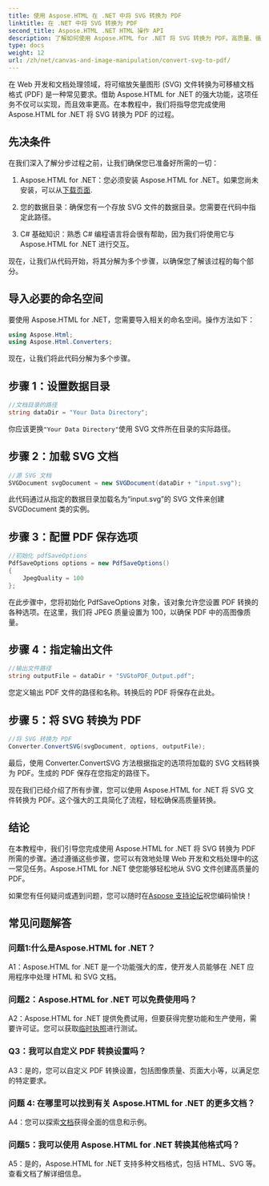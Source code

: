 ```yaml
---
title: 使用 Aspose.HTML 在 .NET 中将 SVG 转换为 PDF
linktitle: 在 .NET 中将 SVG 转换为 PDF
second_title: Aspose.HTML .NET HTML 操作 API
description: 了解如何使用 Aspose.HTML for .NET 将 SVG 转换为 PDF。高质量、循序渐进的教程，实现高效的文档处理。
type: docs
weight: 12
url: /zh/net/canvas-and-image-manipulation/convert-svg-to-pdf/
---
```


在 Web 开发和文档处理领域，将可缩放矢量图形 (SVG) 文件转换为可移植文档格式 (PDF) 是一种常见要求。借助 Aspose.HTML for .NET 的强大功能，这项任务不仅可以实现，而且效率更高。在本教程中，我们将指导您完成使用 Aspose.HTML for .NET 将 SVG 转换为 PDF 的过程。 

## 先决条件

在我们深入了解分步过程之前，让我们确保您已准备好所需的一切：

1.  Aspose.HTML for .NET：您必须安装 Aspose.HTML for .NET。如果您尚未安装，可以从[下载页面](https://releases.aspose.com/html/net/).

2. 您的数据目录：确保您有一个存放 SVG 文件的数据目录。您需要在代码中指定此路径。

3. C# 基础知识：熟悉 C# 编程语言将会很有帮助，因为我们将使用它与 Aspose.HTML for .NET 进行交互。

现在，让我们从代码开始，将其分解为多个步骤，以确保您了解该过程的每个部分。

## 导入必要的命名空间

要使用 Aspose.HTML for .NET，您需要导入相关的命名空间。操作方法如下：

```csharp
using Aspose.Html;
using Aspose.Html.Converters;
```

现在，让我们将此代码分解为多个步骤。

## 步骤 1：设置数据目录
```csharp
//文档目录的路径
string dataDir = "Your Data Directory";
```
你应该更换`"Your Data Directory"`使用 SVG 文件所在目录的实际路径。

## 步骤 2：加载 SVG 文档
```csharp
//源 SVG 文档
SVGDocument svgDocument = new SVGDocument(dataDir + "input.svg");
```
此代码通过从指定的数据目录加载名为“input.svg”的 SVG 文件来创建 SVGDocument 类的实例。

## 步骤 3：配置 PDF 保存选项
```csharp
//初始化 pdfSaveOptions
PdfSaveOptions options = new PdfSaveOptions()
{
	JpegQuality = 100
};
```
在此步骤中，您将初始化 PdfSaveOptions 对象，该对象允许您设置 PDF 转换的各种选项。在这里，我们将 JPEG 质量设置为 100，以确保 PDF 中的高图像质量。

## 步骤 4：指定输出文件
```csharp
//输出文件路径
string outputFile = dataDir + "SVGtoPDF_Output.pdf";
```
您定义输出 PDF 文件的路径和名称。转换后的 PDF 将保存在此处。

## 步骤 5：将 SVG 转换为 PDF
```csharp
//将 SVG 转换为 PDF
Converter.ConvertSVG(svgDocument, options, outputFile);
```
最后，使用 Converter.ConvertSVG 方法根据指定的选项将加载的 SVG 文档转换为 PDF。生成的 PDF 保存在您指定的路径下。

现在我们已经介绍了所有步骤，您可以使用 Aspose.HTML for .NET 将 SVG 文件转换为 PDF。这个强大的工具简化了流程，轻松确保高质量转换。

## 结论

在本教程中，我们引导您完成使用 Aspose.HTML for .NET 将 SVG 转换为 PDF 所需的步骤。通过遵循这些步骤，您可以有效地处理 Web 开发和文档处理中的这一常见任务。Aspose.HTML for .NET 使您能够轻松地从 SVG 文件创建高质量的 PDF。

如果您有任何疑问或遇到问题，您可以随时在[Aspose 支持论坛](https://forum.aspose.com/)祝您编码愉快！

## 常见问题解答

### 问题1:什么是Aspose.HTML for .NET？

A1：Aspose.HTML for .NET 是一个功能强大的库，使开发人员能够在 .NET 应用程序中处理 HTML 和 SVG 文档。

### 问题2：Aspose.HTML for .NET 可以免费使用吗？

 A2：Aspose.HTML for .NET 提供免费试用，但要获得完整功能和生产使用，需要许可证。您可以获取[临时执照](https://purchase.aspose.com/temporary-license/)进行测试。

### Q3：我可以自定义 PDF 转换设置吗？

A3：是的，您可以自定义 PDF 转换设置，包括图像质量、页面大小等，以满足您的特定要求。

### 问题 4: 在哪里可以找到有关 Aspose.HTML for .NET 的更多文档？

 A4：您可以探索[文档](https://reference.aspose.com/html/net/)获得全面的信息和示例。

### 问题5：我可以使用 Aspose.HTML for .NET 转换其他格式吗？

A5：是的，Aspose.HTML for .NET 支持多种文档格式，包括 HTML、SVG 等。查看文档了解详细信息。
